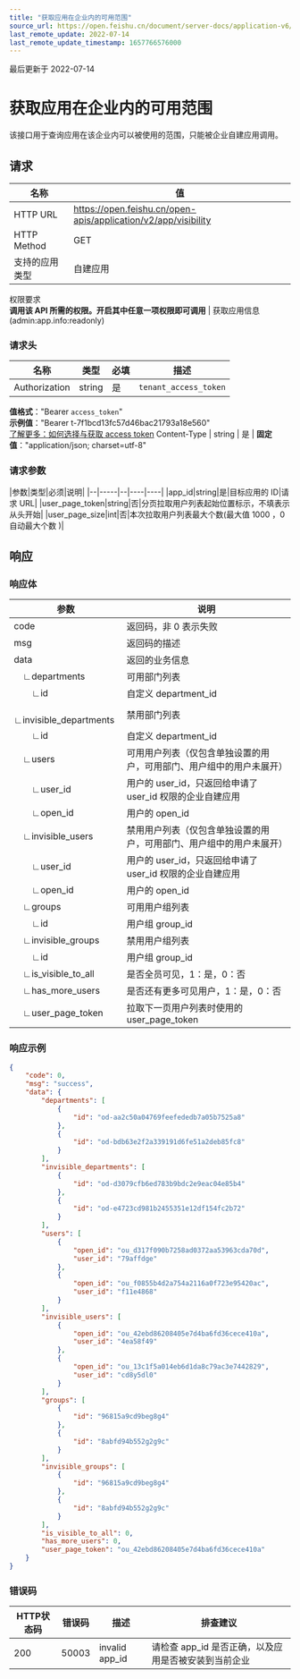 ```yaml
---
title: "获取应用在企业内的可用范围"
source_url: https://open.feishu.cn/document/server-docs/application-v6/admin/obtain-the-app-availability-in-an-organization
last_remote_update: 2022-07-14
last_remote_update_timestamp: 1657766576000
---
```

最后更新于 2022-07-14

# 获取应用在企业内的可用范围

该接口用于查询应用在该企业内可以被使用的范围，只能被企业自建应用调用。

## 请求
名称 | 值
---|---
HTTP URL | https://open.feishu.cn/open-apis/application/v2/app/visibility
HTTP Method | GET
支持的应用类型 | 自建应用
权限要求  
 **调用该 API 所需的权限。开启其中任意一项权限即可调用** | 获取应用信息(admin:app.info:readonly)

### 请求头

名称 | 类型 | 必填 | 描述
--- | --- | --- | ---
Authorization | string | 是 | `tenant_access_token`  
**值格式**："Bearer `access_token`"  
**示例值**："Bearer t-7f1bcd13fc57d46bac21793a18e560"  
 [了解更多：如何选择与获取 access token](https://open.feishu.cn/document/uAjLw4CM/ugTN1YjL4UTN24CO1UjN/trouble-shooting/how-to-choose-which-type-of-token-to-use)
Content-Type | string | 是 | **固定值**："application/json; charset=utf-8"

### 请求参数
|参数|类型|必须|说明|
|--|-----|--|----|----|
|app_id|string|是|目标应用的 ID|请求 URL|
|user_page_token|string|否|分页拉取用户列表起始位置标示，不填表示从头开始|
|user_page_size|int|否|本次拉取用户列表最大个数(最大值 1000 ，0 自动最大个数 )|

## 响应
### 响应体

|参数|说明|
|--|--|
|code|返回码，非 0 表示失败|
|msg|返回码的描述|
|data|返回的业务信息|
|&emsp;∟departments|可用部门列表|
|&emsp;&emsp;∟id|自定义 department_id|
|&emsp;∟invisible_departments|禁用部门列表|
|&emsp;&emsp;∟id|自定义 department_id|
|&emsp;∟users|可用用户列表（仅包含单独设置的用户，可用部门、用户组中的用户未展开）|
|&emsp;&emsp;∟user_id|用户的 user_id，只返回给申请了 user_id 权限的企业自建应用|
|&emsp;&emsp;∟open_id|用户的 open_id|
|&emsp;∟invisible_users|禁用用户列表（仅包含单独设置的用户，可用部门、用户组中的用户未展开）|
|&emsp;&emsp;∟user_id|用户的 user_id，只返回给申请了 user_id 权限的企业自建应用|
|&emsp;&emsp;∟open_id|用户的 open_id|
|&emsp;∟groups|可用用户组列表|
|&emsp;&emsp;∟id|用户组 group_id|
|&emsp;∟invisible_groups|禁用用户组列表|
|&emsp;&emsp;∟id|用户组 group_id|
|&emsp;∟is_visible_to_all|是否全员可见，1：是，0：否|
|&emsp;∟has_more_users|是否还有更多可见用户，1：是，0：否|
|&emsp;∟user_page_token|拉取下一页用户列表时使用的 user_page_token |

### 响应示例

```json
{
    "code": 0,
    "msg": "success",
    "data": {
        "departments": [
            {
                "id": "od-aa2c50a04769feefededb7a05b7525a8"
            },
            {
                "id": "od-bdb63e2f2a339191d6fe51a2deb85fc8"
            }
        ],
        "invisible_departments": [
            {
                "id": "od-d3079cfb6ed783b9bdc2e9eac04e85b4"
            },
            {
                "id": "od-e4723cd981b2455351e12df154fc2b72"
            }
        ],
        "users": [
            {
                "open_id": "ou_d317f090b7258ad0372aa53963cda70d",
                "user_id": "79affdge"
            },
            {
                "open_id": "ou_f0855b4d2a754a2116a0f723e95420ac",
                "user_id": "f11e4868"
            }
        ],
        "invisible_users": [
            {
                "open_id": "ou_42ebd86208405e7d4ba6fd36cece410a",
                "user_id": "4ea58f49"
            },
            {
                "open_id": "ou_13c1f5a014eb6d1da8c79ac3e7442829",
                "user_id": "cd8y5dl0"
            }
        ],
        "groups": [
            {
                "id": "96815a9cd9beg8g4"
            },
            {
                "id": "8abfd94b552g2g9c"
            }
        ],
        "invisible_groups": [
            {
                "id": "96815a9cd9beg8g4"
            },
            {
                "id": "8abfd94b552g2g9c"
            }
        ],
        "is_visible_to_all": 0,
        "has_more_users": 0,
        "user_page_token": "ou_42ebd86208405e7d4ba6fd36cece410a"
    }
}
```

### 错误码

HTTP状态码 | 错误码 | 描述 | 排查建议
--- | --- | --- | ---
200 | 50003 | invalid app_id | 请检查 app_id 是否正确，以及应用是否被安装到当前企业
